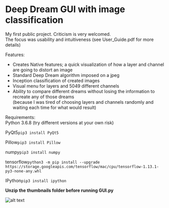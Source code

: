 # Deep Dream GUI with image classification
My first public project. Criticism is very welcomed.  
The focus was usability and intuitiveness (see User_Guide.pdf for more details)

Features:
* Creates Native features; a quick visualization of how a layer and channel are going to distort an image
* Standard Deep Dream algorithm imposed on a jpeg
* Inception classification of created images
* Visual menu for layers and 5049 different channels  
* Ability to compare different dreams without losing the information to recreate any of those dreams  
(because I was tired of choosing layers and channels randomly and waiting each time for what would result)  
 
    
Requirements:  
Python 3.6.8 (try different versions at your own risk) 
  
  
PyQt5```pip3 install PyQt5```  
  
  
Pillow```pip3 install Pillow```  
  
  
numpy```pip3 install numpy```  
  
  
tensorflow```python3 -m pip install --upgrade https://storage.googleapis.com/tensorflow/mac/cpu/tensorflow-1.13.1-py3-none-any.whl```  
  
  
IPython```pip3 install ipython```

**Unzip the thumbnails folder before running GUI.py**

![alt text](https://github.com/abelmoricz/Deep-Dream-w-Image-Classification/blob/master/gui.png "Logo Title Text 1")





